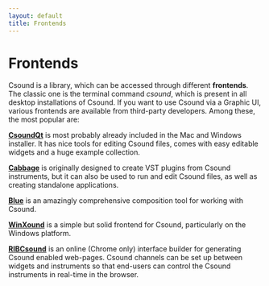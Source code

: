 ```yaml
---
layout: default
title: Frontends
---
```

# Frontends

Csound is a library, which can be accessed through different **frontends**. The classic one is the terminal command *csound*, which is present in all desktop installations of Csound. If you want to use Csound via a Graphic UI, various frontends are available from third-party developers. Among these, the most popular are:

[**CsoundQt**](http://qutecsound.sourceforge.net/) is most probably already included in the Mac and Windows installer. It has nice tools for editing Csound files, comes with easy editable widgets and a huge example collection.

[**Cabbage**](http://www.thecabbagefoundation.org) is originally designed to create VST plugins from Csound instruments, but it can also be used to run and edit Csound files, as well as creating standalone applications.

[**Blue**](http://blue.kunstmusik.com) is an amazingly comprehensive composition tool for working with Csound.

[**WinXound**](winxound.codeplex.com) is a simple but solid frontend for Csound, particularly on the Windows platform.

[**RIBCsound**](rorywalsh.github.io/RIBCsound) is an online (Chrome only) interface builder for generating Csound enabled web-pages. Csound channels can be set up between widgets and instruments so that end-users can control the Csound instruments in real-time in the browser.

